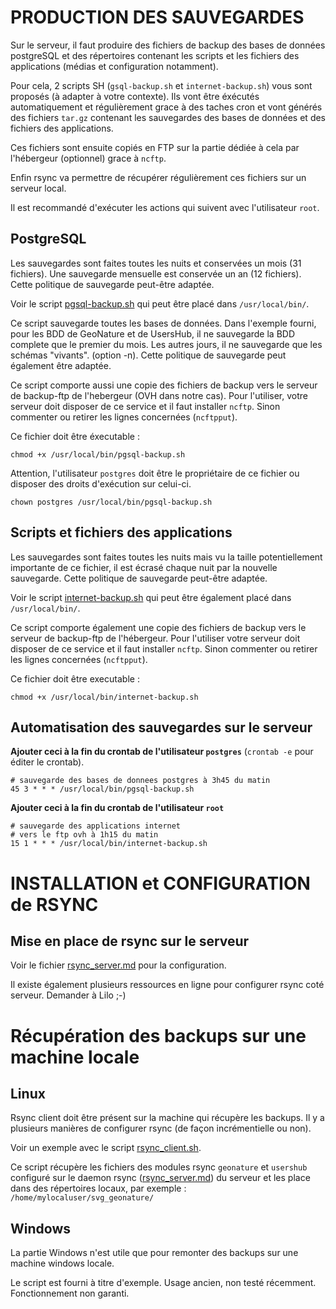 PRODUCTION DES SAUVEGARDES
=

Sur le serveur, il faut produire des fichiers de backup des bases de données postgreSQL et des répertoires contenant les scripts et les fichiers des applications (médias et configuration notamment). 

Pour cela, 2 scripts SH (``gsql-backup.sh`` et ``internet-backup.sh``) vous sont proposés (à adapter à votre contexte). Ils vont être éxécutés automatiquement et régulièrement grace à des taches cron et vont générés des fichiers ``tar.gz`` contenant les sauvegardes des bases de données et des fichiers des applications.

Ces fichiers sont ensuite copiés en FTP sur la partie dédiée à cela par l'hébergeur (optionnel) grace à ``ncftp``. 

Enfin rsync va permettre de récupérer régulièrement ces fichiers sur un serveur local. 

Il est recommandé d'exécuter les actions qui suivent avec l'utilisateur ``root``.

PostgreSQL
-

Les sauvegardes sont faites toutes les nuits et conservées un mois (31 fichiers). Une sauvegarde mensuelle est conservée un an (12 fichiers). Cette politique de sauvegarde peut-être adaptée.

Voir le script [pgsql-backup.sh](pgsql-backup.sh) qui peut être placé dans ``/usr/local/bin/``.

Ce script sauvegarde toutes les bases de données. Dans l'exemple fourni, pour les BDD de GeoNature et de UsersHub, il ne sauvegarde la BDD complete que le premier du mois. Les autres jours, il ne sauvegarde que les schémas "vivants". (option -n). Cette politique de sauvegarde peut également être adaptée.

Ce script comporte aussi une copie des fichiers de backup vers le serveur de backup-ftp de l'hebergeur (OVH dans notre cas). Pour l'utiliser, votre serveur doit disposer de ce service et il faut installer ``ncftp``. Sinon commenter ou retirer les lignes concernées (``ncftpput``).

Ce fichier doit être éxecutable : 

	chmod +x /usr/local/bin/pgsql-backup.sh

Attention, l'utilisateur ``postgres`` doit être le propriétaire de ce fichier ou disposer des droits d'exécution sur celui-ci. 

	chown postgres /usr/local/bin/pgsql-backup.sh


Scripts et fichiers des applications
-

Les sauvegardes sont faites toutes les nuits mais vu la taille potentiellement importante de ce fichier, il est écrasé chaque nuit par la nouvelle sauvegarde. Cette politique de sauvegarde peut-être adaptée.

Voir le script [internet-backup.sh](internet-backup.sh) qui peut être également placé dans ``/usr/local/bin/``.

Ce script comporte également une copie des fichiers de backup vers le serveur de backup-ftp de l'hébergeur. Pour l'utiliser votre serveur doit disposer de ce service et il faut installer ``ncftp``. Sinon commenter ou retirer les lignes concernées (``ncftpput``).

Ce fichier doit être executable : 

	chmod +x /usr/local/bin/internet-backup.sh

Automatisation des sauvegardes sur le serveur
-

**Ajouter ceci à la fin du crontab de l'utilisateur ``postgres``**
(``crontab -e`` pour éditer le crontab).

``` 
# sauvegarde des bases de donnees postgres à 3h45 du matin
45 3 * * * /usr/local/bin/pgsql-backup.sh

``` 

**Ajouter ceci à la fin du crontab de l'utilisateur ``root``**

``` 
# sauvegarde des applications internet
# vers le ftp ovh à 1h15 du matin
15 1 * * * /usr/local/bin/internet-backup.sh
``` 

INSTALLATION et CONFIGURATION de RSYNC
======================================

Mise en place de rsync sur le serveur
-------------------------------------

Voir le fichier [rsync_server.md](rsync_server.md) pour la configuration. 

Il existe également plusieurs ressources en ligne pour configurer rsync coté serveur. Demander à Lilo ;-)

Récupération des backups sur une machine locale
=

Linux
-

Rsync client doit être présent sur la machine qui récupère les backups. Il y a plusieurs manières de configurer rsync (de façon incrémentielle ou non).

Voir un exemple avec le script [rsync_client.sh](rsync_client.sh).

Ce script récupère les fichiers des modules rsync ``geonature`` et ``usershub`` configuré sur le daemon rsync ([rsync_server.md](rsync_server.md)) du serveur et les place dans des répertoires locaux, par exemple : ``/home/mylocaluser/svg_geonature/``

Windows
-

La partie Windows n'est utile que pour remonter des backups sur une machine windows locale. 

Le script est fourni à titre d'exemple. Usage ancien, non testé récemment. Fonctionnement non garanti.
